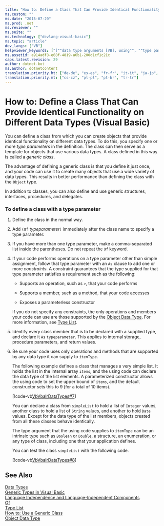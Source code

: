 ```yaml
---
title: "How to: Define a Class That Can Provide Identical Functionality on Different Data Types (Visual Basic)"
ms.custom: ""
ms.date: "2015-07-20"
ms.prod: .net
ms.reviewer: ""
ms.suite: ""
ms.technology: ["devlang-visual-basic"]
ms.topic: "article"
dev_langs: ["VB"]
helpviewer_keywords: ["[""data type arguments [VB], using"", ""type parameters [VB], defining"", ""data type arguments [VB], defining"", ""arguments [VB], data types"", ""Of keyword [VB], using"", ""constraints, Visual Basic generic types"", ""generic parameters"", ""data type parameters"", ""data type parameters [VB], using"", ""generics [VB], defining classes with type parameters"", ""data types [VB], as parameters"", ""data types [VB], as arguments"", ""parameters [VB], type"", ""type arguments"", ""types [VB], generic"", ""parameters [VB], generic"", ""type parameters"", ""data type arguments"", ""parameters [VB], data type"", ""generics [VB], defining generic types"", ""data type parameters [VB], defining"", ""type arguments [VB], defining"", ""arguments [VB], type""]"]
ms.assetid: a914adf8-e68f-4819-a6b1-200d1cf1c21c
caps.latest.revision: 29
author: dotnet-bot
ms.author: dotnetcontent
translation.priority.ht: ["de-de", "es-es", "fr-fr", "it-it", "ja-jp", "ko-kr", "ru-ru", "zh-cn", "zh-tw"]
translation.priority.mt: ["cs-cz", "pl-pl", "pt-br", "tr-tr"]
---
```

# How to: Define a Class That Can Provide Identical Functionality on Different Data Types (Visual Basic)
You can define a class from which you can create objects that provide identical functionality on different data types. To do this, you specify one or more *type parameters* in the definition. The class can then serve as a template for objects that use various data types. A class defined in this way is called a *generic class*.  
  
 The advantage of defining a generic class is that you define it just once, and your code can use it to create many objects that use a wide variety of data types. This results in better performance than defining the class with the `Object` type.  
  
 In addition to classes, you can also define and use generic structures, interfaces, procedures, and delegates.  
  
### To define a class with a type parameter  
  
1.  Define the class in the normal way.  
  
2.  Add `(Of` *typeparameter*`)` immediately after the class name to specify a type parameter.  
  
3.  If you have more than one type parameter, make a comma-separated list inside the parentheses. Do not repeat the `Of` keyword.  
  
4.  If your code performs operations on a type parameter other than simple assignment, follow that type parameter with an `As` clause to add one or more *constraints*. A constraint guarantees that the type supplied for that type parameter satisfies a requirement such as the following:  
  
    -   Supports an operation, such as `>`, that your code performs  
  
    -   Supports a member, such as a method, that your code accesses  
  
    -   Exposes a parameterless constructor  
  
     If you do not specify any constraints, the only operations and members your code can use are those supported by the [Object Data Type](../../../../visual-basic/language-reference/data-types/object-data-type.md). For more information, see [Type List](../../../../visual-basic/language-reference/statements/type-list.md).  
  
5.  Identify every class member that is to be declared with a supplied type, and declare it `As` `typeparameter`. This applies to internal storage, procedure parameters, and return values.  
  
6.  Be sure your code uses only operations and methods that are supported by any data type it can supply to `itemType`.  
  
     The following example defines a class that manages a very simple list. It holds the list in the internal array `items`, and the using code can declare the data type of the list elements. A parameterized constructor allows the using code to set the upper bound of `items`, and the default constructor sets this to 9 (for a total of 10 items).  
  
     [!code-vb[VbVbalrDataTypes#7](../../../../visual-basic/language-reference/data-types/codesnippet/VisualBasic/how-to-define-a-class-that-can-provide-identical-functionality_1.vb)]  
  
     You can declare a class from `simpleList` to hold a list of `Integer` values, another class to hold a list of `String` values, and another to hold `Date` values. Except for the data type of the list members, objects created from all these classes behave identically.  
  
     The type argument that the using code supplies to `itemType` can be an intrinsic type such as `Boolean` or `Double`, a structure, an enumeration, or any type of class, including one that your application defines.  
  
     You can test the class `simpleList` with the following code.  
  
     [!code-vb[VbVbalrDataTypes#8](../../../../visual-basic/language-reference/data-types/codesnippet/VisualBasic/how-to-define-a-class-that-can-provide-identical-functionality_2.vb)]  
  
## See Also  
 [Data Types](../../../../visual-basic/programming-guide/language-features/data-types/index.md)   
 [Generic Types in Visual Basic](../../../../visual-basic/programming-guide/language-features/data-types/generic-types.md)   
 [Language Independence and Language-Independent Components](https://msdn.microsoft.com/library/12a7a7h3)   
 [Of](../../../../visual-basic/language-reference/statements/of-clause.md)   
 [Type List](../../../../visual-basic/language-reference/statements/type-list.md)   
 [How to: Use a Generic Class](../../../../visual-basic/programming-guide/language-features/data-types/how-to-use-a-generic-class.md)   
 [Object Data Type](../../../../visual-basic/language-reference/data-types/object-data-type.md)
